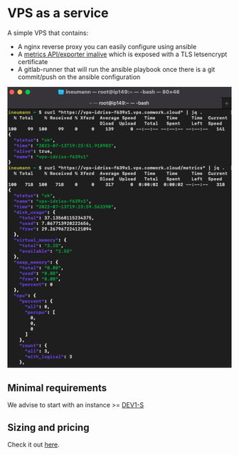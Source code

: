# VPS as a service

A simple VPS that contains:

* A nginx reverse proxy you can easily configure using ansible
* A [metrics API/exporter imalive](https://gitlab.comwork.io/oss/imalive) which is exposed with a TLS letsencrypt certificate
* A gitlab-runner that will run the ansible playbook once there is a git commit/push on the ansible configuration

![vps](./img/vps.png)

## Minimal requirements

We advise to start with an instance >= [DEV1-S](./sizing_pricing.md)

## Sizing and pricing

Check it out [here](./sizing_pricing.md).
